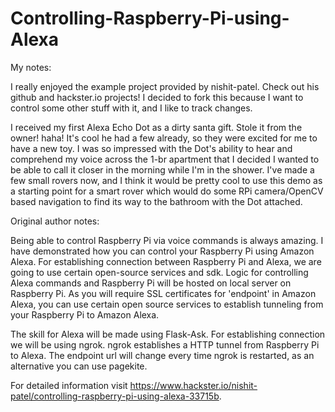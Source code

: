 # Controlling-Raspberry-Pi-using-Alexa

My notes:

I really enjoyed the example project provided by nishit-patel. Check out his github and hackster.io projects!
I decided to fork this because I want to control some other stuff with it, and I like to track changes. 

I received my first Alexa Echo Dot as a dirty santa gift. Stole it from the owner! haha! It's cool he had a few already, so they were excited for me to have a new toy.
I was so impressed with the Dot's ability to hear and comprehend my voice across the 1-br apartment that I decided I wanted to be able to call it closer in the morning while I'm in the shower.
I've made a few small rovers now, and I think it would be pretty cool to use this demo as a starting point for a smart rover which would do some RPi camera/OpenCV based navigation to find its way to the bathroom with the Dot attached.


Original author notes:

Being able to control Raspberry Pi via voice commands is always amazing. I have demonstrated how you can control your Raspberry Pi using Amazon Alexa. For establishing connection between Raspberry Pi and Alexa, we are going to use certain open-source services and sdk. Logic for controlling Alexa commands and Raspberry Pi will be hosted on local server on Raspberry Pi. As you will require SSL certificates for 'endpoint' in Amazon Alexa, you can use certain open source services to establish tunneling from your Raspberry Pi to Amazon Alexa.

The skill for Alexa will be made using Flask-Ask. For establishing connection we will be using ngrok. ngrok establishes a HTTP tunnel from Raspberry Pi to Alexa. The endpoint url will change every time ngrok is restarted, as an alternative you can use pagekite.

For detailed information visit https://www.hackster.io/nishit-patel/controlling-raspberry-pi-using-alexa-33715b.
